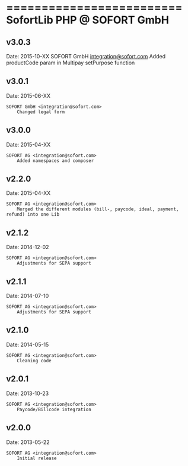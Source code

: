 =========================
SofortLib PHP @ SOFORT GmbH
=========================

v3.0.3
----------------
Date: 2015-10-XX
	SOFORT GmbH <integration@sofort.com>
		Added productCode param in Multipay setPurpose function

v3.0.1
----------------
Date: 2015-06-XX

	SOFORT GmbH <integration@sofort.com>
		Changed legal form


v3.0.0
----------------
Date: 2015-04-XX

	SOFORT AG <integration@sofort.com>
		Added namespaces and composer


v2.2.0
----------------
Date: 2015-04-XX

	SOFORT AG <integration@sofort.com>
		Merged the different modules (bill-, paycode, ideal, payment, refund) into one Lib


v2.1.2
----------------
Date: 2014-12-02

	SOFORT AG <integration@sofort.com>
		Adjustments for SEPA support


v2.1.1
----------------
Date: 2014-07-10

	SOFORT AG <integration@sofort.com>
		Adjustments for SEPA support



v2.1.0
----------------
Date: 2014-05-15

	SOFORT AG <integration@sofort.com>
		Cleaning code


v2.0.1
----------------
Date: 2013-10-23

	SOFORT AG <integration@sofort.com>
		Paycode/Billcode integration


v2.0.0
----------------
Date: 2013-05-22

	SOFORT AG <integration@sofort.com>
		Initial release

